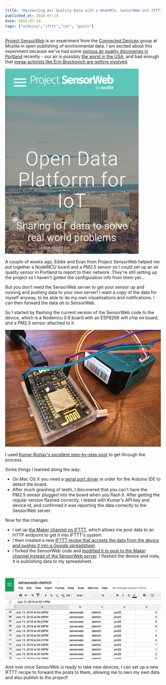 ```yaml
---
title: "Harvesting Air Quality Data with a NodeMCU, SensorWeb and IFTTT"
published_at: 2016-07-14
date: 2016-07-14
tags: ["arduino","ifttt","iot", "posts"]
---
```


[Project SensorWeb](http://sensorweb.io/) is an experiment from the [Connected Devices](https://wiki.mozilla.org/Connected_Devices/Projects) group at Mozilla in open publishing of environmental data. I am excited about this experiment because we've had some [serious air quality discoveries in Portland](http://topics.oregonlive.com/tag/toxic%20air/) recently - our air is possibly [the worst in the USA](http://koin.com/2016/03/02/study-portland-air-among-worst-in-nation/), and bad enough that [mega-activists like Erin Brockovich are getting involved](http://koin.com/2016/02/26/erin-brockovich-joins-portland-air-quality-fight/).

![Screen Shot 2016-07-13 at 5.21.01 PM](screen-shot-2016-07-13-at-5-21-01-pm.png)

A couple of weeks ago, Eddie and Evan from Project SensorWeb helped me put together a NodeMCU board and a PM2.5 sensor so I could set up an air quality sensor in Portland to report to their network. They're still setting up the project so I haven't gotten the configuration info from them yet...

But you don't need the SensorWeb server to get your sensor up and running and pushing data to your own server! I want a copy of the data for myself anyway, to be able to do my own visualizations and notifications. I can then forward the data on to SensorWeb.

So I started by flashing the current version of the SensorWeb code to the device, which is a Nodemcu 0.9 board with an ESP8266 wifi chip on board, and a PM2.5 sensor attached to it.

![2016-07-13 17.05.59](2016-07-13-17-05-59.jpg)

I used [Kumar Rishav's excellent step-by-step post](https://rishav006.wordpress.com/2016/06/22/pm2-5-a-sensorweb-project-by-mozilla/) to get through the process.

Some things I learned along the way:

*   On Mac OS X you need a [serial port driver](https://www.silabs.com/products/mcu/Pages/USBtoUARTBridgeVCPDrivers.aspx) in order for the Arduino IDE to detect the board.
*   After much gnashing of teeth, I discovered that you can't have the PM2.5 sensor plugged into the board when you flash it.
After getting the regular version flashed correctly, I tested with Kumar's API key and device id, and confirmed it was reporting the data correctly to the SensorWeb server.

Now for the changes.

*   I set up [the Maker channel on IFTTT](https://ifttt.com/maker), which allows me post data to an HTTP endpoint to get it into IFTTT's system.
*   I then created a new [IFTTT recipe that accepts the data from the device and pushes it into a Google spreadsheet](https://ifttt.com/recipes/440904-save-pm2-5-data-to-a-spreadsheet).
*   I forked the SensorWeb code and [modified it to post to the Maker channel instead of the SensorWeb server](https://github.com/autonome/arduino-station/blob/master/station/nodemcu/nodemcu.ino).
I flashed the device and viola, it is publishing data to my spreadsheet.

&nbsp;

![Screen Shot 2016-07-13 at 4.48.28 PM](screen-shot-2016-07-13-at-4-48-28-pm.png)

And now once SensorWeb is ready to take new devices, I can set up a new IFTTT recipe to forward the posts to them, allowing me to own my own data and also publish to the project!
